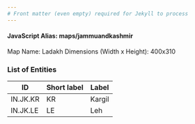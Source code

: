 ```yaml
---
# Front matter (even empty) required for Jekyll to process
---
```


#### JavaScript Alias: maps/jammuandkashmir

Map Name: Ladakh
Dimensions (Width x Height): 400x310





### List of Entities

ID | Short label | Label
---|---|---|
IN.JK.KR|KR|Kargil
IN.JK.LE|LE|Leh
